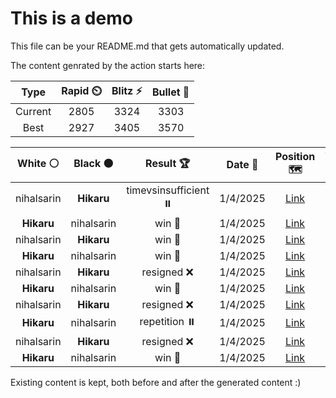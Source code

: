 # This is a demo

This file can be your README.md that gets automatically updated.

The content genrated by the action starts here:

<!--START_SECTION:chessStats-->
<!-- Automatically generated with https://github.com/Balastrong/chess-stats-action -->

| Type | Rapid ⏲️ | Blitz ⚡ | Bullet 🔫 |
|:---:|:---:|:---:|:---:|
| Current | 2805 | 3324 | 3303 |
| Best | 2927 | 3405 | 3570 |

| White ⚪ | Black ⚫ | Result 🏆 | Date 📅 | Position 🗺️ | Type 🕕 |
|:---:|:---:|:---:|:---:|:---:|:---:|
| nihalsarin | **Hikaru** | timevsinsufficient ⏸️ | 1/4/2025 | <a href="http://www.ee.unb.ca/cgi-bin/tervo/fen.pl?select=8/8/4KP2/8/8/8/3Q4/k7 w - - 5 75">Link</a> | Blitz |
| **Hikaru** | nihalsarin | win 🥇 | 1/4/2025 | <a href="http://www.ee.unb.ca/cgi-bin/tervo/fen.pl?select=8/7k/P7/1P6/r4NRK/8/8/8 b - - 2 63">Link</a> | Blitz |
| nihalsarin | **Hikaru** | win 🥇 | 1/4/2025 | <a href="http://www.ee.unb.ca/cgi-bin/tervo/fen.pl?select=5k2/8/2qPPK2/5p2/5P2/p7/8/8 w - - 2 63">Link</a> | Blitz |
| **Hikaru** | nihalsarin | win 🥇 | 1/4/2025 | <a href="http://www.ee.unb.ca/cgi-bin/tervo/fen.pl?select=8/8/8/8/4K3/6Rr/8/5k2 b - - 43 100">Link</a> | Blitz |
| nihalsarin | **Hikaru** | resigned ❌ | 1/4/2025 | <a href="http://www.ee.unb.ca/cgi-bin/tervo/fen.pl?select=4R3/4P3/pp1p4/7P/b5Pk/2P1N3/8/6K1 b - - 0 43">Link</a> | Blitz |
| **Hikaru** | nihalsarin | win 🥇 | 1/4/2025 | <a href="http://www.ee.unb.ca/cgi-bin/tervo/fen.pl?select=7R/kpP5/p7/4P3/4K3/8/8/r7 b - - 0 46">Link</a> | Blitz |
| nihalsarin | **Hikaru** | resigned ❌ | 1/4/2025 | <a href="http://www.ee.unb.ca/cgi-bin/tervo/fen.pl?select=5k2/1R6/P1P4p/1p6/2r5/7P/5PP1/6K1 b - - 2 39">Link</a> | Blitz |
| **Hikaru** | nihalsarin | repetition ⏸️ | 1/4/2025 | <a href="http://www.ee.unb.ca/cgi-bin/tervo/fen.pl?select=6k1/2p2pp1/2pqb3/2N3Q1/1P2P2p/3NP1nP/2r3P1/3R2K1 b - - 11 35">Link</a> | Blitz |
| nihalsarin | **Hikaru** | resigned ❌ | 1/4/2025 | <a href="http://www.ee.unb.ca/cgi-bin/tervo/fen.pl?select=7k/pR1R2b1/6p1/7p/4qP2/1Bp3P1/P4P1K/8 w - h6 0 35">Link</a> | Blitz |
| **Hikaru** | nihalsarin | win 🥇 | 1/4/2025 | <a href="http://www.ee.unb.ca/cgi-bin/tervo/fen.pl?select=8/7r/2P5/p1P2R2/3p2Pk/P2r4/4Q3/6K1 b - - 0 41">Link</a> | Blitz |

<!--END_SECTION:chessStats-->

Existing content is kept, both before and after the generated content :)
